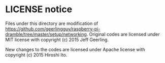 # LICENSE notice

Files under this directory are modification of https://github.com/geerlingguy/raspberry-pi-dramble/tree/master/setup/networking.
Original codes are licensed under MIT license with copyright (c) 2015 Jeff Geerling.

New changes to the codes are licensed under Apache license with copyright (c) 2015 Hiroshi Ito.


